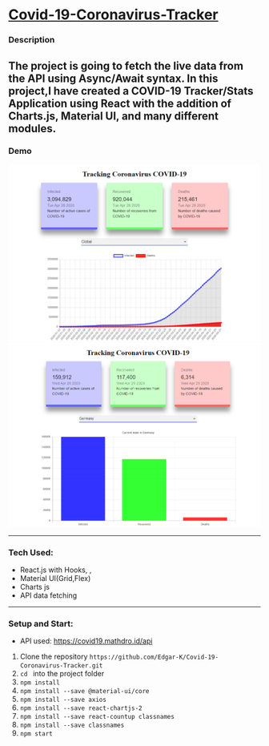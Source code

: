 # [Covid-19-Coronavirus-Tracker](https://e-covid19-tracker.netlify.app)

### Description
The project is going to fetch the live data from the API using Async/Await syntax. In this project,I have created a COVID-19 Tracker/Stats Application using React with the addition of Charts.js, Material UI, and many different modules.
-----

###  Demo
![DemoPicture](https://github.com/Edgar-K/Covid-19-Coronavirus-Tracker/blob/master/public/img/Demo1.png?raw=true)
![DemoPicture2](https://github.com/Edgar-K/Covid-19-Coronavirus-Tracker/blob/master/public/img/Demo2.png?raw=true)

-----
### Tech Used:
* React.js with Hooks, , 
* Material UI(Grid,Flex)
* Charts js
* API data fetching

------
### Setup and Start:

* API used: https://covid19.mathdro.id/api

1. Clone the repository ```https://github.com/Edgar-K/Covid-19-Coronavirus-Tracker.git```
2. ```cd ``` into the project folder
3. ```npm install```
4. ```npm install --save @material-ui/core```
5. ```npm install --save axios```
6. ```npm install --save react-chartjs-2```
7. ```npm install --save react-countup classnames```
8. ```npm install --save classnames```
9. ```npm start```
